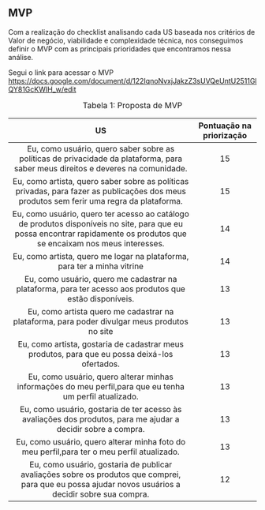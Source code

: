 ## MVP

Com a realização do checklist analisando cada US baseada nos critérios de Valor de negócio, viabilidade e complexidade técnica, nos conseguimos definir o MVP com as principais prioridades que encontramos nessa análise.

Segui o link para acessar o MVP https://docs.google.com/document/d/122IqnoNvxjJakzZ3sUVQeUntU2511GlQY81GcKWIH_w/edit


<center>

<font size="3"><p style="text-align: center">Tabela 1: Proposta de MVP </p></font>

| US | Pontuação na priorização |
|:------: |:-----: |
|Eu, como usuário, quero saber sobre as políticas de privacidade da plataforma, para saber meus direitos e deveres na comunidade. | 15 | 
| Eu, como artista, quero saber sobre as políticas privadas, para fazer as publicações dos meus produtos sem ferir uma regra da plataforma.| 15 |
| Eu, como usuário, quero ter acesso ao catálogo de produtos disponíveis no site, para que eu possa encontrar rapidamente os produtos que se encaixam nos meus interesses. | 14 |
| Eu, como artista, quero me logar na plataforma, para ter a minha vitrine | 14 |
| Eu, como usuário, quero me cadastrar na plataforma, para ter acesso aos produtos que estão disponíveis. | 13 |
| Eu, como artista quero me cadastrar na plataforma, para poder divulgar meus produtos no site | 13 |
| Eu, como artista, gostaria de cadastrar meus produtos, para que eu possa deixá-los ofertados. | 13 |
| Eu, como usuário, quero alterar minhas informações do meu perfil,para que eu tenha um perfil atualizado. | 13 |
| Eu, como usuário, gostaria de ter acesso às avaliações dos produtos, para me ajudar a decidir sobre a compra. | 13 |
| Eu, como usuário, quero alterar minha foto do meu perfil,para ter o meu perfil atualizado. | 13 | 
| Eu, como usuário, gostaria de publicar avaliações sobre os produtos que comprei, para que eu possa ajudar novos usuários a decidir sobre sua compra. | 12 |


</center>
